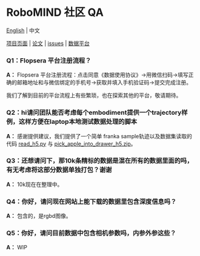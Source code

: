 # RoboMIND 社区 QA

[English](./CommunityQA.md) | 中文

[项目页面](https://x-humanoid-robomind.github.io/) | [论文](https://arxiv.org/abs/2412.13877) | [issues](https://github.com/x-humanoid-robomind/x-humanoid-robomind.github.io) | [数据平台](http://open.flopsera.com/flopsera-open/data-details/RoboMIND)

### Q1：Flopsera 平台注册流程？
**A：** Flopsera 平台注册流程：点击同意《数据使用协议》→用微信扫码→填写正确的邮箱地址和与微信绑定的手机号→获取并填入手机验证码→提交完成注册。

我们了解到目前的平台流程上有些繁琐，也在探索其他的平台，敬请期待。

### Q2：hi请问团队能否考虑每个embodiment提供一个trajectory样例，这样方便在laptop本地测试数据处理的脚本
**A：** 感谢提供建议，我们提供了一个简单 franka sample轨迹以及数据集读取的代码 [read_h5.py](https://github.com/x-humanoid-robomind/x-humanoid-robomind.github.io/blob/main/static/read_h5.py) 与 [pick_apple_into_drawer_h5.zip](https://drive.google.com/file/d/1EC26fwhftw-9h_HJ5ohqxf4kcEJe_ZzH/view?usp=sharing)。

### Q3：还想请问下，那10k条精标的数据是混在所有的数据里面的吗，有无考虑将这部分数据单独打包？谢谢
**A：** 10k现在在整理中。

### Q4：你好，请问现在网站上能下载的数据里包含深度信息吗？
**A：** 包含的，是rgbd图像。

### Q5：你好，请问目前数据中包含相机参数吗，内参外参这些？
**A：** WIP
